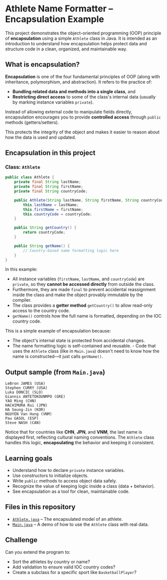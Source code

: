 # Athlete Name Formatter – Encapsulation Example

This project demonstrates the object-oriented programming (OOP) principle of **encapsulation** using a simple `Athlete` class in Java. It is intended as an introduction to understand how encapsulation helps protect data and structure code in a clean, organized, and maintainable way.


## What is encapsulation?

**Encapsulation** is one of the four fundamental principles of OOP (along with inheritance, polymorphism, and abstraction). It refers to the practice of:

- **Bundling related data and methods into a single class**, and  
- **Restricting direct access** to some of the class's internal data (usually by marking instance variables `private`).

Instead of allowing external code to manipulate fields directly, encapsulation encourages you to provide **controlled access** through `public` methods (getters/setters).

This protects the integrity of the object and makes it easier to reason about how the data is used and updated.


## Encapsulation in this project

### Class: `Athlete`

```java
public class Athlete {
    private final String lastName;
    private final String firstName;
    private final String countryCode;

    public Athlete(String lastName, String firstName, String countryCode) {
        this.lastName = lastName;
        this.firstName = firstName;
        this.countryCode = countryCode;
    }

    public String getCountry() {
        return countryCode;
    }

    public String getName() {
        // Country-based name formatting logic here
    }
}
```

In this example:
- All instance variables (`firstName`, `lastName`, and `countryCode`) are `private`, so they **cannot be accessed directly** from outside the class.
- Furthermore, they are made `final` to prevent accidental reassignment inside the class and make the object provably immutable by the compiler.
- The class provides a **getter method** `getCountry()` to allow read-only access to the country code.
- `getName()` controls how the full name is formatted, depending on the IOC country code.

This is a simple example of encapsulation because:
- The object's internal state is protected from accidental changes.
- The name formatting logic is self-contained and reusable. - Code that uses the `Athlete` class (like in `Main.java`) doesn't need to know how the name is constructed—it just calls `getName()`.

## Output sample (from `Main.java`)

```
LeBron JAMES (USA)
Stephen CURRY (USA)
Luka DONCIC (SLO)
Giannis ANTETOKOUNMPO (GRE)
YAO Ming (CHN)
HACHIMURA Rui (JPN)
HA Seung-Jin (KOR)
NGUYEN Van Hung (VNM)
Pau GASOL (ESP)
Steve NASH (CAN)
```

Notice that for countries like **CHN**, **JPN**, and **VNM**, the last name is displayed first, reflecting cultural naming conventions. The `Athlete` class handles this logic, **encapsulating** the behavior and keeping it consistent.

## Learning goals

- Understand how to declare `private` instance variables.
- Use constructors to initialize objects.
- Write `public` methods to access object data safely.
- Recognize the value of keeping logic inside a class (data + behavior).
- See encapsulation as a tool for clean, maintainable code.

## Files in this repository

- [`Athlete.java`](src/Athlete.java) – The encapsulated model of an athlete.
- [`Main.java`](src/Main.java) – A demo of how to use the `Athlete` class with real data.

## Challenge

Can you extend the program to:
- Sort the athletes by country or name?
- Add validation to ensure valid IOC country codes?
- Create a subclass for a specific sport like `BasketballPlayer`?
